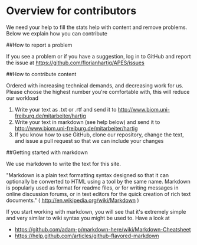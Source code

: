 Overview for contributors
===

We need your help to fill the stats help with content and remove problems. Below we explain how you can contribute

##How to report a problem

If you see a problem or if you have a suggestion, log in to GitHub and report the issue at https://github.com/florianhartig/APES/issues

##How to contribute content

Ordered with increasing technical demands, and decreasing work for us. Please choose the highest number you're comfortable with, this will reduce our workload

1. Write your text as .txt or .rtf and send it to http://www.biom.uni-freiburg.de/mitarbeiter/hartig
2. Write your text in markdown (see help below) and send it to http://www.biom.uni-freiburg.de/mitarbeiter/hartig
3. If you know how to use GitHub, clone our repository, change the text, and issue a pull request so that we can include your changes 

##Getting started with markdown

We use markdown to write the text for this site. 

"Markdown is a plain text formatting syntax designed so that it can optionally be converted to HTML using a tool by the same name. Markdown is popularly used as format for readme files, or for writing messages in online discussion forums, or in text editors for the quick creation of rich text documents." ( http://en.wikipedia.org/wiki/Markdown )

If you start working with markdown, you will see that it's extremely simple and very similar to wiki syntax you might be used to. Have a look at 

* https://github.com/adam-p/markdown-here/wiki/Markdown-Cheatsheet
* https://help.github.com/articles/github-flavored-markdown
